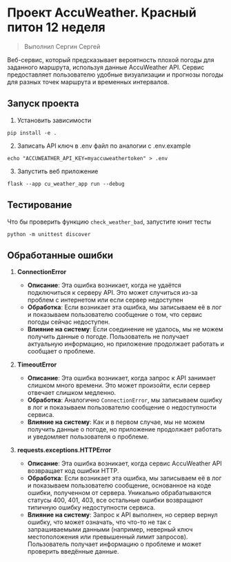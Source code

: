 # Проект AccuWeather. Красный питон 12 неделя

> Выполнил Сергин Сергей

Веб-сервис, который предсказывает вероятность плохой погоды для заданного маршрута, используя данные AccuWeather API. Сервис предоставляет пользователю удобные визуализации и прогнозы погоды для разных точек маршрута и временных интервалов.

## Запуск проекта

1. Установить зависимости 
```shell
pip install -e .
```
2. Записать API ключ в .env файл по аналогии с .env.example
```shell
echo "ACCUWEATHER_API_KEY=myaccuweathertoken" > .env
```
3. Запустить веб приложение
```shell
flask --app cu_weather_app run --debug
```

## Тестирование

Что бы проверить функцию `check_weather_bad`, запустите юнит тесты 
```shell
python -m unittest discover
```

## Обработанные ошибки

1. **ConnectionError**
   - **Описание**: Эта ошибка возникает, когда не удаётся подключиться к серверу API. Это может случиться из-за проблем с интернетом или если сервер недоступен
   - **Обработка**: Если возникает эта ошибка, мы записываем её в лог и показываем пользователю сообщение о том, что сервис погоды сейчас недоступен.
   - **Влияние на систему**: Если соединение не удалось, мы не можем получить данные о погоде. Пользователь не получает актуальную информацию, но приложение продолжает работать и сообщает о проблеме.

2. **TimeoutError**
   - **Описание**: Эта ошибка возникает, когда запрос к API занимает слишком много времени. Это может произойти, если сервер отвечает слишком медленно.
   - **Обработка**: Аналогично `ConnectionError`, мы записываем ошибку в лог и показываем пользователю сообщение о недоступности сервиса.
   - **Влияние на систему**: Как и в первом случае, мы не можем получить данные о погоде, но приложение продолжает работать и уведомляет пользователя о проблеме.
3. **requests.exceptions.HTTPError**
   - **Описание**: Эта ошибка возникает, когда сервис AccuWeather API возвращает код ошибки HTTP.
   - **Обработка**: Если возникает эта ошибка, мы записываем её в лог и показываем пользователю сообщение, основанное на коде ошибки, полученном от сервера. Уникально обрабатываются статусы 400, 401, 403, все остальные ошибки возвращают типичную ошибку недоступности сервиса.
   - **Влияние на систему**: Запрос к API выполнен, но сервер вернул ошибку, что может означать, что что-то не так с запрашиваемыми данными (например, неверный ключ местоположения или превышенный лимит запросов). Пользователь получает информацию о проблеме и может проверить введённые данные.

